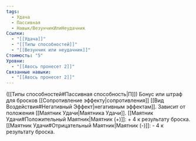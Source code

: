 ```yaml
---
tags:
  - Удача
  - Пассивная
  - Навык/ВезунчикИлиНеудачник
Ссылки:
  - "[[Удача]]"
  - "[[Типы способностей]]"
  - "[[Везунчик или неудачник]]"
Стоимость: "5"
Уровни:
  - "[[Авось пронесет 2]]"
Связанные навыки:
  - "[[Авось пронесет 2]]"
---
```

([[Типы способностей#Пассивная способность|П]]) Бонус или штраф для бросков [[Сопротивление эффекту|сопротивления]]  [[Вид Воздействия#Негативный Эффект|негативным эффектам]].  Зависит от положения [[Маятник Удачи|Маятника Удачи]].
[[Маятник Удачи#Положительный Маятник|Маятник (+)]]: + 4 к результату броска.
[[Маятник Удачи#Отрицательный Маятник|Маятник (-)]]: - 4 к результату броска.